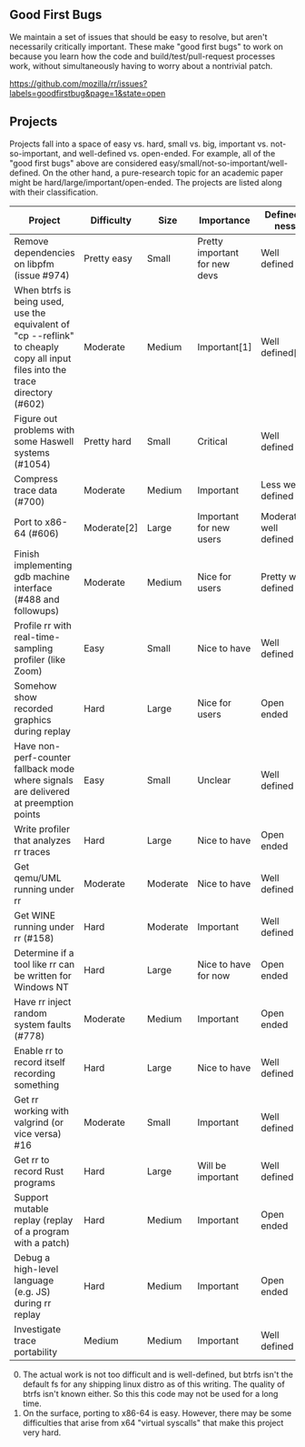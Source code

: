 ## Good First Bugs
We maintain a set of issues that should be easy to resolve, but aren't necessarily critically important.  These make "good first bugs" to work on because you learn how the code and build/test/pull-request processes work, without simultaneously having to worry about a nontrivial patch.

https://github.com/mozilla/rr/issues?labels=goodfirstbug&page=1&state=open

## Projects
Projects fall into a space of easy vs. hard, small vs. big, important vs. not-so-important, and well-defined vs. open-ended.  For example, all of the "good first bugs" above are considered easy/small/not-so-important/well-defined.  On the other hand, a pure-research topic for an academic paper might be hard/large/important/open-ended.  The projects are listed along with their classification.

Project | Difficulty | Size | Importance | Defined-ness
--------|------------|------|------------|-------------
Remove dependencies on libpfm (issue #974) | Pretty easy | Small | Pretty important for new devs | Well defined |
When btrfs is being used, use the equivalent of "cp --reflink" to cheaply copy all input files into the trace directory (#602) | Moderate | Medium | Important[1] | Well defined[1]
Figure out problems with some Haswell systems (#1054) | Pretty hard | Small | Critical | Well defined
Compress trace data (#700) | Moderate | Medium | Important | Less well defined
Port to x86-64 (#606) | Moderate[2] | Large | Important for new users | Moderately well defined
Finish implementing gdb machine interface (#488 and followups) | Moderate | Medium | Nice for users | Pretty well defined
Profile rr with real-time-sampling profiler (like Zoom) | Easy | Small | Nice to have | Well defined
Somehow show recorded graphics during replay | Hard | Large | Nice for users | Open ended
Have non-perf-counter fallback mode where signals are delivered at preemption points | Easy | Small | Unclear | Well defined
Write profiler that analyzes rr traces | Hard | Large | Nice to have | Open ended
Get qemu/UML running under rr | Moderate | Moderate | Nice to have | Well defined
Get WINE running under rr (#158) | Hard | Moderate | Important | Well defined
Determine if a tool like rr can be written for Windows NT | Hard | Large | Nice to have for now | Open ended
Have rr inject random system faults (#778) | Moderate | Medium | Important | Open ended
Enable rr to record itself recording something | Hard | Large | Nice to have | Well defined
Get rr working with valgrind (or vice versa) #16 | Moderate | Small | Important | Well defined
Get rr to record Rust programs | Hard | Large | Will be important | Well defined
Support mutable replay (replay of a program with a patch) | Hard | Medium | Important | Open ended
Debug a high-level language (e.g. JS) during rr replay | Hard | Medium | Important | Open ended
Investigate trace portability | Medium | Medium | Important | Well defined

0. The actual work is not too difficult and is well-defined, but btrfs isn't the default fs for any shipping linux distro as of this writing.  The quality of btrfs isn't known either.  So this this code may not be used for a long time.
0. On the surface, porting to x86-64 is easy.  However, there may be some difficulties that arise from x64 "virtual syscalls" that make this project very hard.